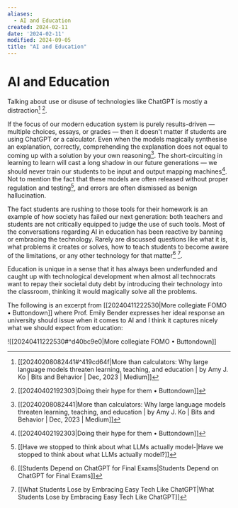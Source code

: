 ```yaml
---
aliases:
  - AI and Education
created: 2024-02-11
date: '2024-02-11'
modified: 2024-09-05
title: "AI and Education"
---
```


# AI and Education

Talking about use or disuse of technologies like ChatGPT is mostly a distraction[^1] [^2].

If the focus of our modern education system is purely results-driven — multiple choices, essays, or grades — then it doesn't matter if students are using ChatGPT or a calculator. Even when the models magically synthesise an explanation, correctly, comprehending the explanation does not equal to coming up with a solution by your own reasoning[^3]. The short-circuiting in learning to learn will cast a long shadow in our future generations — we should never train our students to be input and output mapping machines[^2]. Not to mention the fact that these models are often released without proper regulation and testing[^4], and errors are often dismissed as benign hallucination.

The fact students are rushing to those tools for their homework is an example of how society has failed our next generation: both teachers and students are not critically equipped to judge the use of such tools. Most of the conversations regarding AI in education has been reactive by banning or embracing the technology. Rarely are discussed questions like what it is, what problems it creates or solves, how to teach students to become aware of the limitations, or any other technology for that matter[^5] [^6].

Education is unique in a sense that it has always been underfunded and caught up with technological development when almost all technocrats want to repay their societal duty debt by introducing their technology into the classroom, thinking it would magically solve all the problems.

The following is an excerpt from [[20240411222530|More collegiate FOMO • Buttondown]] where Prof. Emily Bender expresses her ideal response an university should issue when it comes to AI and I think it captures nicely what we should expect from education:

![[20240411222530#^d40bc9e0|More collegiate FOMO • Buttondown]]

[^1]: [[20240208082441#^419cd64f|More than calculators: Why large language models threaten learning, teaching, and education | by Amy J. Ko | Bits and Behavior | Dec, 2023 | Medium]]
[^2]: [[20240402192303|Doing their hype for them • Buttondown]]
[^3]: [[20240208082441|More than calculators: Why large language models threaten learning, teaching, and education | by Amy J. Ko | Bits and Behavior | Dec, 2023 | Medium]]
[^4]: [[Have we stopped to think about what LLMs actually model-|Have we stopped to think about what LLMs actually model?]]
[^5]: [[Students Depend on ChatGPT for Final Exams|Students Depend on ChatGPT for Final Exams]]
[^6]: [[What Students Lose by Embracing Easy Tech Like ChatGPT|What Students Lose by Embracing Easy Tech Like ChatGPT]]